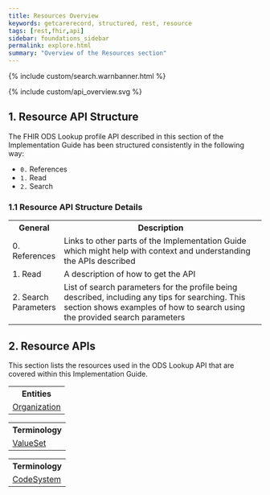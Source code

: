 ```yaml
---
title: Resources Overview
keywords: getcarerecord, structured, rest, resource
tags: [rest,fhir,api]
sidebar: foundations_sidebar
permalink: explore.html
summary: "Overview of the Resources section"
---
```


{% include custom/search.warnbanner.html %}

{% include custom/api_overview.svg %}

## 1. Resource API Structure ##

The FHIR ODS Lookup profile API described in this section of the Implementation Guide has been structured consistently in the following way:
- `0.` References
- `1.` Read
- `2.` Search

### 1.1 Resource API Structure Details ###

<table style="min-width:100%;width:100%">
<tr id="clinical">
<th style="width:20%;">General</th>
<th style="width:80%;">Description </th>
</tr>
<tr>
<td>0. References</td>
<td>Links to other parts of the Implementation Guide which might help with context and understanding the APIs described</td>
</tr>
<tr>
<td>1. Read</td>
<td>A description of how to get the API</td>
</tr>
<tr>
<td>2. Search Parameters</td>
<td>List of search parameters for the profile being described, including any tips for searching. This section shows examples of how to search using the provided search parameters</td>
</tr>
</table>

## 2. Resource APIs ##
This section lists the resources used in the ODS Lookup API that are covered within this Implementation Guide.


<table style="min-width:100%;width:100%">

<tr>
<th>Entities</th>
</tr>
<tr>
<td><a href="api_entity_organisation.html">Organization</a></td>
</tr>
</table>


<table style="min-width:100%;width:100%">
<th>Terminology</th>

<tr>
<td><a href="api_foundation_valueset.html">ValueSet</a></td>
</tr>
</table>

<table style="min-width:100%;width:100%">
<th>Terminology</th>

<tr>
<td><a href="api_foundation_codesystem.html">CodeSystem</a></td>
</tr>
</table>